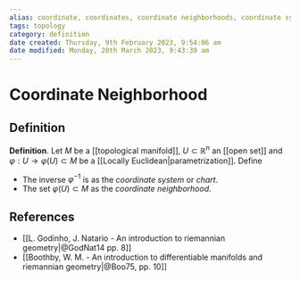 ```yaml
---
alias: coordinate, coordinates, coordinate neighborhoods, coordinate system, chart
tags: topology
category: definition
date created: Thursday, 9th February 2023, 9:54:06 am
date modified: Monday, 20th March 2023, 9:43:39 am
---
```


# Coordinate Neighborhood

## Definition

**Definition**. Let $M$ be a [[topological manifold]],  $U\subset\mathbb{R}^n$ an [[open set]] and $\varphi:U\to\varphi(U)\subset M$ be a [[Locally Euclidean|parametrization]]. Define
- The inverse $\varphi^{-1}$ is as the _coordinate system_ or _chart_.
- The set $\varphi(U)\subset M$ as the _coordinate neighborhood_.

## References

- [[L. Godinho, J. Natario - An introduction to riemannian geometry|@GodNat14 pp. 8]]
- [[Boothby, W. M. - An introduction to differentiable manifolds and riemannian geometry|@Boo75, pp. 10]]